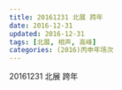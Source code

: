```yaml
---
title: 20161231 北展 跨年
date: 2016-12-31
updated: 2016-12-31
tags: [北展, 相声, 高峰] 
categories: (2016)丙申年场次 
---
```

20161231 北展 跨年
